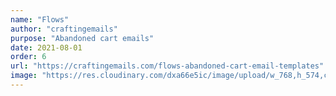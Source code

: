 ```yaml
---
name: "Flows"
author: "craftingemails"
purpose: "Abandoned cart emails"
date: 2021-08-01
order: 6
url: "https://craftingemails.com/flows-abandoned-cart-email-templates"
image: "https://res.cloudinary.com/dxa66e5ic/image/upload/w_768,h_574,c_thumb,f_auto,q_auto:best/dpr_1.0/v1635689244/website/products/thumbnails/flows-abandoned-cart-thumbnails.jpg"
---
```

